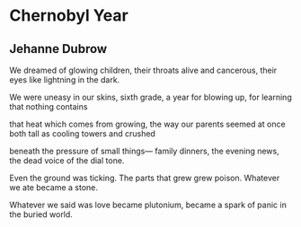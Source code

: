 # Chernobyl Year﻿
## Jehanne Dubrow
We dreamed of glowing children,
their throats alive and cancerous,
their eyes like lightning in the dark.

We were uneasy in our skins,
sixth grade, a year for blowing up,
for learning that nothing contains

that heat which comes from growing,
the way our parents seemed at once
both tall as cooling towers and crushed

beneath the pressure of small things—
family dinners, the evening news,
the dead voice of the dial tone.

Even the ground was ticking.
The parts that grew grew poison.
Whatever we ate became a stone.

Whatever we said was love became
plutonium, became a spark
of panic in the buried world.﻿